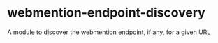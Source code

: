 # webmention-endpoint-discovery
A module to discover the webmention endpoint, if any, for a given URL
